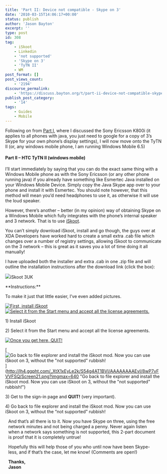 ```yaml
---
title: 'Part II: Device not compatible - Skype on 3'
date: '2010-03-15T14:06:17+00:00'
status: publish
author: 'Jason Bayton'
excerpt: ''
type: post
id: 308
tag:
    - iSkoot
    - Linkedin
    - 'not supported'
    - 'Skype on 3'
    - 'TyTN II'
    - WM
post_format: []
post_views_count:
    - '2194'
discourse_permalink:
    - 'https://discuss.bayton.org/t/part-ii-device-not-compatible-skype-on-3/333'
publish_post_category:
    - '14'
tags:
    - Guides
    - Mobile
---
```

Following on from [Part I](/2010/03/part-i-device-not-compatible-skype-on-3/), where I discussed the Sony Ericsson K800i (it applies to all phones with java, you just need to google for a copy of 3’s Skype for your own phone’s display settings), I will now move onto the TyTN II (or, any windows mobile phone, I am running Windows Mobile 6.5)

#### Part II – HTC TyTN II (windows mobile)

I’ll start immediately by saying that you can do the exact same thing with a Windows Mobile phone as with the Sony Ericsson (or any other phone running java) if you already have something like Esmertec Java installed on your Windows Mobile Device. Simply copy the Java Skype app over to your phone and install it with Esmertec. You should note however, that this method will mean you’d need headphones to use it, as otherwise it will use the loud speaker.

However, there’s another – better (in my opinion) way of obtaining Skype on a Windows Mobile which fully integrates with the phone’s internal speaker and 3 network. That is to use [iSkoot](http://www.iskoot.com/).

You can’t simply download iSkoot, install and go though, the guys over at XDA Developers have worked hard to create a small extra .cab file which changes over a number of registry settings, allowing iSkoot to communicate on the 3 network – this is great as it saves you a lot of time doing it all manually!

I have uploaded both the installer and extra .cab in one .zip file and will outline the installation instructions after the download link (click the box):

[![](/wp-includes/images/crystal/archive.png)](https://r2_worker.bayton.workers.dev/uploads/2010/03/iSkoot-combo-3UK.zip)iSkoot 3UK

</div>**Instructions:**

To make it just that little easier, I’ve even added pictures.

[![First, install iSkoot](http://lh4.ggpht.com/_XtX1xEyLe2k/S54g37JOWTI/AAAAAAAAEu8/JOf03FxqXDc/s160-c/Screen18.png)](http://lh4.ggpht.com/_XtX1xEyLe2k/S54g37JOWTI/AAAAAAAAEu8/JOf03FxqXDc/Screen18.png?imgmax=640 "First, install iSkoot") 
[![Select it from the Start menu and accept all the license agreements.](http://lh4.ggpht.com/_XtX1xEyLe2k/S54g3xOiJBI/AAAAAAAAEvA/ANDQe6VFLyY/s160-c/Screen19.png)](http://lh4.ggpht.com/_XtX1xEyLe2k/S54g3xOiJBI/AAAAAAAAEvA/ANDQe6VFLyY/Screen19.png?imgmax=640 "Select it from the Start menu and accept all the license agreements.") </span>

<span style="font-weight: normal;">1) Install iSkoot</span>

<span style="font-weight: normal;">2) Select it from the Start menu and accept all the license agreements.</span>

[![Once you get here, QUIT!](http://lh4.ggpht.com/_XtX1xEyLe2k/S54g4Ha9U3I/AAAAAAAAEvE/JQBPWyfFd-E/s160-c/Screen20.png)](http://lh4.ggpht.com/_XtX1xEyLe2k/S54g4Ha9U3I/AAAAAAAAEvE/JQBPWyfFd-E/Screen20.png?imgmax=640 "Once you get here, QUIT!") 

[![Go back to file explorer and install the iSkoot mod. Now you can use iSkoot on 3, without the "not supported" rubbish!](http://lh4.ggpht.com/_XtX1xEyLe2k/S54g4AT1BVI/AAAAAAAAEvI/8wP7vFVVFSQ/s160-c/Screen21.png)](http://lh4.ggpht.com/_XtX1xEyLe2k/S54g4AT1BVI/AAAAAAAAEvI/8wP7vFVVFSQ/Screen21.png?imgmax=640 "Go back to file explorer and install the iSkoot mod. Now you can use iSkoot on 3, without the "not supported" rubbish!") </span>

<span style="font-weight: normal;">3) Get to the sign-in page and </span><span style="font-weight: normal;">**QUIT!** (very important).</span>

<span style="font-weight: normal;"> </span><span style="font-weight: normal;">4) Go back to file explorer and install the iSkoot mod. Now you can use iSkoot on 3, without the “not supported” rubbish!</span>

</div><div class="pie-item" style="margin: 10px 10px 10px 10px;"><span style="font-weight: normal;">And that’s all there is to it. Now you have Skype on three, using the free network minutes and not being charged a penny. Never again listen when a network says something is not supported, this 2-part document is proof that it is completely untrue! </span>

<span style="font-weight: normal;">Hopefully this will help those of you who until now have been Skype-less, and if that’s the case, let me know! (Comments are open!)</span>

<span style="font-weight: normal;">**Thanks,  
Jason** </span>

</div></div>